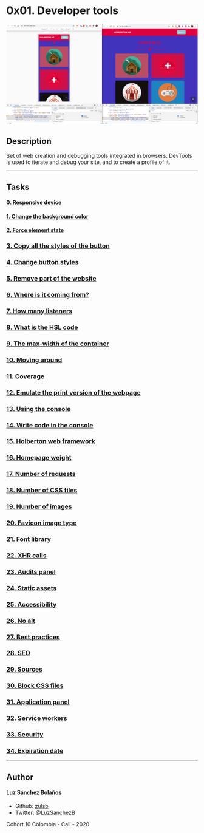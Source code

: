 # 0x01. Developer tools
![](./2-pathways_menu.png)

## Description

Set of web creation and debugging tools integrated in browsers. DevTools is used to iterate and debug your site, and to create a profile of it.

---

## Tasks
#### [0. Responsive device](./0-responsive_device.png)
#### [1. Change the background color](./1-change_bg_color.png)
#### [2. Force element state](./2-pathways_menu.png)
### [3. Copy all the styles of the button](./3-button_styles)
### [4. Change button styles](./4-new_buttons.png)
### [5. Remove part of the website](./5-deleted_elements.png)
### [6. Where is it coming from?](./6-declaration_file)
### [7. How many listeners](./7-number_of_listeners)
### [8. What is the HSL code](./8-hsl)
### [9. The max-width of the container](./9-max_width)
### [10. Moving around](./10-moved_around.png)
### [11. Coverage](./11-coverage)
### [12. Emulate the print version of the webpage](./12-print_version.png)
### [13. Using the console](./13-logo_dollar0)
### [14. Write code in the console](./14-doc_title)
### [15. Holberton web framework](./15-hbtn_framework)
### [16. Homepage weight](./16-weight.png)
### [17. Number of requests](./17-requests.png)
### [18. Number of CSS files](./18-css_loaded)
### [19. Number of images](./19-images_loaded)
### [20. Favicon image type](./20-favicon_type)
### [21. Font library](./21-hbtn_font_lib)
### [22. XHR calls](./22-xhr_calls)
### [23. Audits panel](./23-performance_audit.png)
### [24. Static assets](./24-static_assets_audit.png)
### [25. Accessibility](./25-contrast_issue)
### [26. No alt](./26-no_alt)
### [27. Best practices](./27-missing_attr)
### [28. SEO](./28-unclear_desc.png)
### [29. Sources](./29-how_many_colors.png)
### [30. Block CSS files](./30-no_css.png)
### [31. Application panel](./31-session_storage_key)
### [32. Service workers](./32-service_workers)
### [33. Security](./33-ssl_cert)
### [34. Expiration date](./34-ssl_expiration.png)
---

## Author
#### Luz Sánchez Bolaños
- Github: [zulsb](https://github.com/zulsb)
- Twitter: [@LuzSanchezB](https://twitter.com/LuzSanchezB)

Cohort 10
Colombia - Cali - 2020